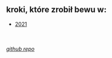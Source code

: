 ## kroki, które zrobił bewu w:

 - [2021](2021/)


<br/>

###### [github repo](https://github.com/bewu-ib/kroki)

